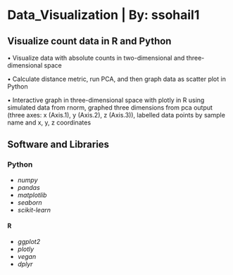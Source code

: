 # Data_Visualization  |  By: ssohail1

## Visualize count data in R and Python
• Visualize data with absolute counts in two-dimensional and three-dimensional space

• Calculate distance metric, run PCA, and then graph data as scatter plot in Python

• Interactive graph in three-dimensional space with plotly in R using simulated data from rnorm, graphed three dimensions from pca output (three axes: x (Axis.1), y (Axis.2), z (Axis.3)), labelled data points by sample name and x, y, z coordinates

## Software and Libraries

### Python
- *numpy*
- *pandas*
- *matplotlib*
- *seaborn* 
- *scikit-learn*

#### R
- *ggplot2*
- *plotly*
- *vegan*
- *dplyr*
